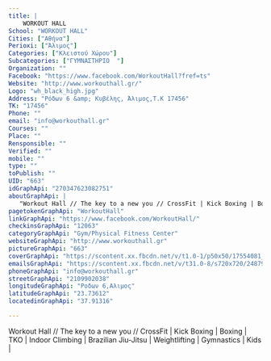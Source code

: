 ```yaml
---
title: |
    WORKOUT HALL
School: "WORKOUT HALL"
Cities: ["Αθήνα"]
Perioxi: ["Άλιμος"]
Categories: ["Κλειστού Χώρου"]
Subcategories: ["ΓΥΜΝΑΣΤΗΡΙΟ  "]
Organization: ""
Facebook: "https://www.facebook.com/WorkoutHall?fref=ts"
Website: "http://www.workouthall.gr/"
Logo: "wh_black_high.jpg"
Address: "Ρόδων 6 &amp; Κυβέλης, Άλιμος,T.K 17456"
TK: "17456"
Phone: ""
email: "info@workouthall.gr"
Courses: ""
Place: ""
Rensponsible: ""
Verified: ""
mobile: ""
type: ""
toPublish: ""
UID: "663"
idGraphApi: "270347623082751"
aboutGraphApi: | 
   "Workout Hall // The key to a new you // CrossFit | Kick Boxing | Boxing | TKO | Indoor Climbing | Brazilian Jiu-Jitsu | Weightlifting | Gymnastics | Kids |"
pagetokenGraphApi: "WorkoutHall"
linkGraphApi: "https://www.facebook.com/WorkoutHall/"
checkinsGraphApi: "12063"
categoryGraphApi: "Gym/Physical Fitness Center"
websiteGraphApi: "http://www.workouthall.gr"
pictureGraphApi: "663"
coverGraphApi: "https://scontent.xx.fbcdn.net/v/t1.0-1/p50x50/17554081_1208642059253298_5762825660865424787_n.jpg?oh=7f535b923e9958dc314ab80299f84e3f&amp;oe=5B3B8182"
emailsGraphApi: "https://scontent.xx.fbcdn.net/v/t31.0-8/s720x720/24879977_1468937909890377_6129370835707729326_o.jpg?oh=23118250e34b996faa09468a6db7c375&amp;oe=5B42BA42"
phoneGraphApi: "info@workouthall.gr"
streetGraphApi: "2109902038"
longitudeGraphApi: "Ροδων 6,Αλιμος"
latitudeGraphApi: "23.73612"
locatedinGraphApi: "37.91316"

---
```


Workout Hall // The key to a new you // CrossFit | Kick Boxing | Boxing | TKO | Indoor Climbing | Brazilian Jiu-Jitsu | Weightlifting | Gymnastics | Kids |

